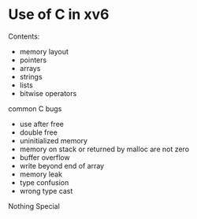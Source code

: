 # Use of C in xv6
Contents:
 * memory layout
 * pointers
 * arrays
 * strings
 * lists
 * bitwise operators


common C bugs
  * use after free
  * double free
  * uninitialized memory
  * memory on stack or returned by malloc are not zero
  * buffer overflow
  * write beyond end of array
  * memory leak
  * type confusion
  * wrong type cast

Nothing Special